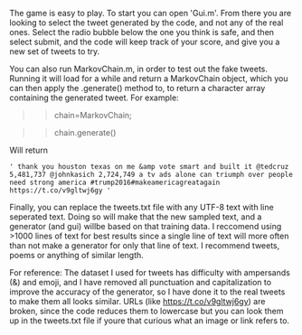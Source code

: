 The game is easy to play. To start you can open 'Gui.m'. From there you are looking 
to select the tweet generated by the code, and not any of the real ones. Select the 
radio bubble below the one you think is safe, and then select submit, and the code
will keep track of your score, and give you a new set of tweets to try.

You can also run MarkovChain.m, in order to test out the fake tweets. Running it will
load for a while and return a MarkovChain object, which you can then apply the
.generate() method to, to return a character array containing the generated tweet.
For example:

>>chain=MarkovChain;

>>chain.generate()

Will return

    ' thank you houston texas on me &amp vote smart and built it @tedcruz 5,481,737 @johnkasich 2,724,749 a tv ads alone can triumph over people need strong america #trump2016#makeamericagreatagain https://t.co/v9gltwj6gy '

Finally, you can replace the tweets.txt file with any UTF-8 text with line 
seperated text. Doing so will make that the new sampled text, and a generator (and gui)
willbe based on that training data. I reccomend using >1000 lines of text for best results
since a single line of text will more often than not make a generator for only that
line of text. I recommend tweets, poems or anything of similar length.


For reference:
The dataset I used for tweets has difficulty with ampersands (&) and emoji, and I have
removed all punctuation and capitalization to improve the accuracy of the generator,
so I have done it to the real tweets to make them all looks similar. 
URLs (like https://t.co/v9gltwj6gy) are broken, since the code reduces them to lowercase
but you can look them up in the tweets.txt file if youre that curious what an image
or link refers to.  
